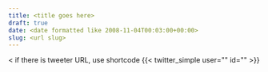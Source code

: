 ```yaml
---
title: <title goes here>
draft: true
date: <date formatted like 2008-11-04T00:03:00+00:00>
slug: <url slug>
---
```


<Content of the tweet goes here in markdown format>
< if there is tweeter URL, use shortcode {{< twitter_simple user="<user>" id="<tweet id>" >}}